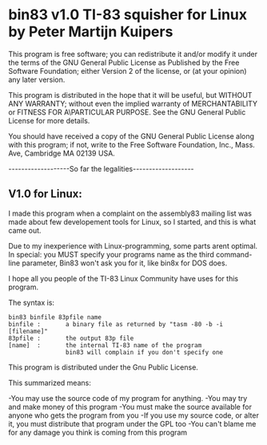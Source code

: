 # bin83 v1.0 TI-83 squisher for Linux by Peter Martijn Kuipers

This program is free software; you can redistribute it and/or modify it under
the terms of the GNU General Public License as Published by the Free Software
Foundation; either Version 2 of the license, or (at your opinion) any later
version.

This program is distributed in the hope that it will be useful, but WITHOUT ANY
WARRANTY; without even the implied warranty of MERCHANTABILITY or FITNESS FOR A\PARTICULAR PURPOSE. See the GNU General Public License for more details.

You should have received a copy of the GNU General Public License along with
this program; if not, write to the Free Software Foundation, Inc., Mass. Ave,
Cambridge MA 02139 USA.
 
-------------------So far the legalities-------------------

## V1.0 for Linux:
I made this program when a complaint on the assembly83 mailing list
was made about few developement tools for Linux, so I started, and this is what
came out.

Due to my inexperience with Linux-programming, some parts arent optimal.
In special: you MUST specify your programs name as the third command-
line parameter, Bin83 won't ask you for it, like bin8x for DOS does.

I hope all you people of the TI-83 Linux Community have uses for this program.

The syntax is:
```
bin83 binfile 83pfile name
binfile :       a binary file as returned by "tasm -80 -b -i [filename]" 
83pfile :       the output 83p file
[name]  :       the internal TI-83 name of the program
                bin83 will complain if you don't specify one
```

This program is distributed under the Gnu Public License.

This summarized means:

-You may use the source code of my program for anything.
-You may try and make money of this program
-You must make the source available for anyone who gets the program from you
-If you use my source code, or alter it, you must distribute that program
 under the GPL too
-You can't blame me for any damage you think is coming from this program
